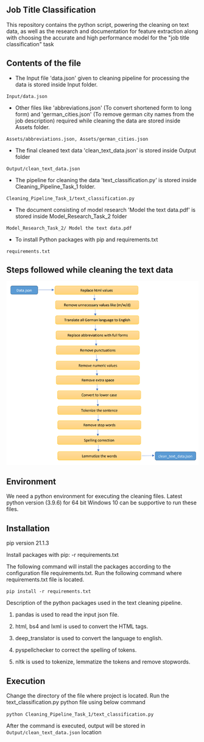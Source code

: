 
## Job Title Classification

This repository contains the python script, powering the cleaning on text data, as well as the research and documentation for feature extraction along with choosing the accurate and high performance model for the "job title classification" task

## Contents of the file

- The Input file 'data.json' given to cleaning pipeline for processing the data is stored inside Input folder.
```
Input/data.json
```
- Other files like 'abbreviations.json' (To convert shortened form to long form) and 'german_cities.json' (To remove german city names from the job description) required while cleaning the data are stored inside Assets folder.
```
Assets/abbreviations.json, Assets/german_cities.json
```
- The final cleaned text data 'clean_text_data.json' is stored inside Output folder
```
Output/clean_text_data.json
```
- The pipeline for cleaning the data 'text_classification.py' is stored inside Cleaning_Pipeline_Task_1 folder.
```
Cleaning_Pipeline_Task_1/text_classification.py
```
- The document consisting of model research 'Model the text data.pdf' is stored inside Model_Research_Task_2 folder
```
Model_Research_Task_2/ Model the text data.pdf
```
- To install Python packages with pip and requirements.txt
```
requirements.txt
```

## Steps followed while cleaning the text data

![alt text](https://github.com/KirtiRasal/Instaffo-Job-Title-Classification-Project/blob/main/Images/cleaning%20pipeline%20image.png?raw=true)

## Environment

We need a python environment for executing the cleaning files. Latest python version (3.9.6) for 64 bit Windows 10 can be supportive to run these files.

## Installation

pip version 21.1.3

Install packages with pip: -r requirements.txt

The following command will install the packages according to the configuration file requirements.txt. 
Run the following command where requirements.txt file is located.
```
pip install -r requirements.txt
```

Description of the python packages used in the text cleaning pipeline.

1. pandas is used to read the input json file.

2. html, bs4 and lxml is used to convert the HTML tags.

3. deep_translator is used to convert the language to english.

4. pyspellchecker to correct the spelling of tokens.

5. nltk is used to tokenize, lemmatize the tokens and remove stopwords.

## Execution

Change the directory of the file where project is located.
Run the text_classification.py python file using below command

``` python Cleaning_Pipeline_Task_1/text_classification.py ```

After the command is executed, output will be stored in ``` Output/clean_text_data.json ``` location


